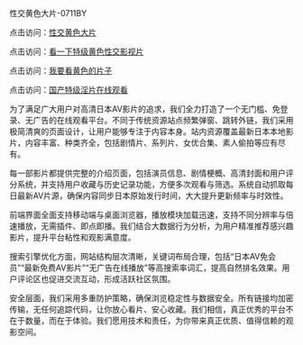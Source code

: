 性交黄色大片-0711BY

点击访问：<a href="https://heiliaoga6s9v.pages.dev">性交黄色大片</a>

点击访问：<a href="https://heiliaoow5kzm.pages.dev">看一下特级黄色性交影视片</a>

点击访问：<a href="https://heiliao2dmwwy.pages.dev">我要看黄色的片子</a>

点击访问：<a href="https://heiliaoll4qsx.pages.dev">国产特级淫片在线观看</a>




为了满足广大用户对高清日本AV影片的追求，我们全力打造了一个无门槛、免登录、无广告的在线观看平台。不同于传统资源站点频繁弹窗、跳转外链，我们采用极简清爽的页面设计，让用户能够专注于内容本身。站内资源覆盖最新日本本地影片，内容丰富、种类齐全，包括剧情片、系列片、女优合集、素人偷拍等应有尽有。

每一部影片都提供完整的介绍页面，包括演员信息、剧情梗概、高清封面和用户评分系统，并支持用户收藏与历史记录功能，方便多次观看与筛选。系统自动抓取每日最新AV片源，确保内容同步日本原始发行时间，大大提升更新频率与时效性。

前端界面全面支持移动端与桌面浏览器，播放模块加载迅速，支持不同分辨率与倍速播放，无需插件、即点即播。我们结合大数据行为分析，为用户精准推荐感兴趣影片，提升平台粘性和观影满意度。

搜索引擎优化方面，网站结构层次清晰，关键词布局合理，包括“日本AV免会员”“最新免费AV影片”“无广告在线播放”等高搜索率词汇，提高自然排名效果。用户评论区也促进交流互动，形成活跃社区氛围。

安全层面，我们采用多重防护策略，确保浏览稳定性与数据安全。所有链接均加密传输，无任何追踪代码，让你放心看片、安心收藏。我们相信，真正优秀的平台不在于数量，而在于体验。我们愿用技术和责任，为你带来真正优质、值得信赖的观影空间。

<span style="display:none;">[Canonical link]( https://github.com/die12442/riben38064 )</span>
